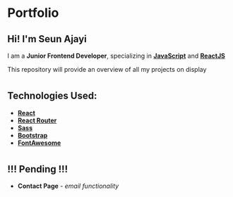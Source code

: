 # Portfolio
## Hi! I'm **Seun Ajayi**

I am a **Junior Frontend Developer**, specializing in [**JavaScript**](https://developer.mozilla.org/en-US/docs/Web/JavaScript) and [**ReactJS**](https://reactjs.org)

This repository will provide an overview of all my projects on display 

# 

## Technologies Used:
- [**React**](https://reactjs.org)
- [**React Router**](https://reactrouter.com)
- [**Sass**](https://sass-lang.com) 
- [**Bootstrap**](https://getbootstrap.com) 
- [**FontAwesome**](https://fontawesome.com) 

#

## !!! Pending !!!
- **Contact Page** - *email functionality*